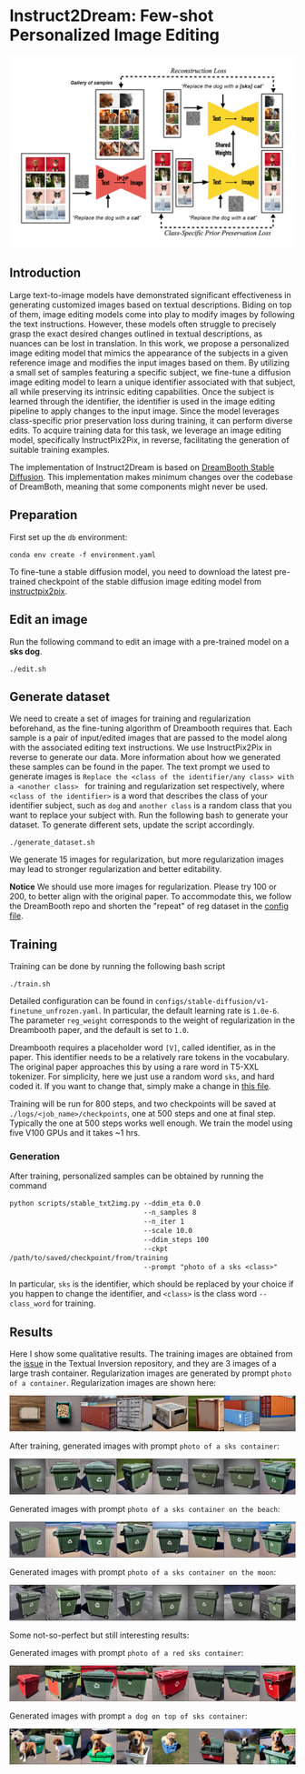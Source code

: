 # Instruct2Dream: Few-shot Personalized Image Editing

<img src="img/Instruct2Dream - Pipeline.png" alt="Instruct2Dream - Pipeline" width="600">


## Introduction
Large text-to-image models have demonstrated significant effectiveness in generating customized
images based on textual descriptions. Biding on top of them, image editing models come into play
to modify images by following the text instructions. However, these models often struggle to precisely grasp the exact desired changes outlined in textual descriptions, as nuances can be lost in
translation. In this work, we propose a personalized image editing model that mimics the appearance of the subjects in a given reference image and modifies the input images based on them. By
utilizing a small set of samples featuring a specific subject, we fine-tune a diffusion image editing
model to learn a unique identifier associated with that subject, all while preserving its intrinsic
editing capabilities. Once the subject is learned through the identifier, the identifier is used in the
image editing pipeline to apply changes to the input image. Since the model leverages class-specific
prior preservation loss during training, it can perform diverse edits. To acquire training data for
this task, we leverage an image editing model, specifically InstructPix2Pix, in reverse, facilitating
the generation of suitable training examples.

The implementation of Instruct2Dream is based on [DreamBooth Stable Diffusion](https://github.com/XavierXiao/Dreambooth-Stable-Diffusion). This implementation makes minimum changes over the codebase of DreamBoth, meaning that some components might never be used.


## Preparation
First set up the ```db``` environment:
```
conda env create -f environment.yaml
```

To fine-tune a stable diffusion model, you need to download the latest pre-trained checkpoint of the stable diffusion image editing model from [instructpix2pix](http://instruct-pix2pix.eecs.berkeley.edu/instruct-pix2pix-00-22000.ckpt).

## Edit an image
Run the following command to edit an image with a pre-trained model on a **sks dog**.
```
./edit.sh 

```

## Generate dataset
We need to create a set of images for training and regularization beforehand, as the fine-tuning algorithm of Dreambooth requires that. Each sample is a pair of input/edited images that are passed to the model along with the associated editing text instructions. We use InstructPix2Pix in reverse to generate our data. More information about how we generated these samples can be found in the paper. The text prompt we used to generate images is ```Replace the <class of the identifier/any class> with a <another class> ``` for training and regularization set respectively, where ```<class of the identifier>``` is a word that describes the class of your identifier subject, such as ```dog``` and ```another class``` is a random class that you want to replace your subject with. Run the following bash to generate your dataset. To generate different sets, update the script accordingly.

```
./generate_dataset.sh
```

We generate 15 images for regularization, but more regularization images may lead to stronger regularization and better editability. 

**Notice**
We should use more images for regularization. Please try 100 or 200, to better align with the original paper. To accommodate this, we follow the DreamBooth repo and shorten the "repeat" of reg dataset in the [config file](https://github.com/kimiaf1998/instruct_dreambooth/blob/pix2pix/configs/stable-diffusion/v1-finetune_unfrozen.yaml#L96).

## Training
Training can be done by running the following bash script

```
./train.sh
```

Detailed configuration can be found in ```configs/stable-diffusion/v1-finetune_unfrozen.yaml```. In particular, the default learning rate is ```1.0e-6```. The parameter ```reg_weight``` corresponds to the weight of regularization in the Dreambooth paper, and the default is set to ```1.0```.

Dreambooth requires a placeholder word ```[V]```, called identifier, as in the paper. This identifier needs to be a relatively rare tokens in the vocabulary. The original paper approaches this by using a rare word in T5-XXL tokenizer. For simplicity, here we just use a random word ```sks```, and hard coded it. If you want to change that, simply make a change in [this file](https://github.com/kimiaf1998/instruct_dreambooth/blob/pix2pix/ldm/data/personalized_edit.py#L10).

Training will be run for 800 steps, and two checkpoints will be saved at ```./logs/<job_name>/checkpoints```, one at 500 steps and one at final step. Typically the one at 500 steps works well enough. We train the model using five V100 GPUs and it takes ~1 hrs.

### Generation
After training, personalized samples can be obtained by running the command

```
python scripts/stable_txt2img.py --ddim_eta 0.0 
                                 --n_samples 8 
                                 --n_iter 1 
                                 --scale 10.0 
                                 --ddim_steps 100  
                                 --ckpt /path/to/saved/checkpoint/from/training
                                 --prompt "photo of a sks <class>" 
```

In particular, ```sks``` is the identifier, which should be replaced by your choice if you happen to change the identifier, and ```<class>``` is the class word ```--class_word``` for training.

## Results
Here I show some qualitative results. The training images are obtained from the [issue](https://github.com/rinongal/textual_inversion/issues/8) in the Textual Inversion repository, and they are 3 images of a large trash container. Regularization images are generated by prompt ```photo of a container```. Regularization images are shown here:

![](assets/a-container-0038.jpg)

After training, generated images with prompt ```photo of a sks container```:

![](assets/photo-of-a-sks-container-0018.jpg)

Generated images with prompt ```photo of a sks container on the beach```:

![](assets/photo-of-a-sks-container-on-the-beach-0017.jpg)

Generated images with prompt ```photo of a sks container on the moon```:

![](assets/photo-of-a-sks-container-on-the-moon-0016.jpg)

Some not-so-perfect but still interesting results:

Generated images with prompt ```photo of a red sks container```:

![](assets/a-red-sks-container-0021.jpg)

Generated images with prompt ```a dog on top of sks container```:

![](assets/a-dog-on-top-of-sks-container-0023.jpg)

